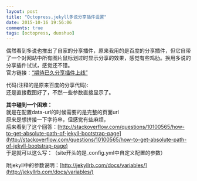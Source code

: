 ```yaml
---
layout: post
title: "Octopress,jekyll多说分享插件设置"
date: 2015-10-16 19:56:06
comments: true
tags: [octopress, duoshuo]
---
```


偶然看到多说也推出了自家的分享插件，原来我用的是百度的分享插件，但它自带了一个对网站中所有图片鼠标划过时显示分享的效果，感觉有些鸡肋。换用多说的分享插件试试，感觉还不错。             
官方链接：[“期待已久分享插件上线”](http://dev.duoshuo.com/threads/549a781ff07c81f20daba426)    
<!--more-->
 

代码(注释的是原来百度的分享代码):    
还是直接截图好了，不然一些参数直接显示了。    
<img class="lazy" data-original="/images/blog/151014_diary/bsharing.png">    

<i class="fa fa-bug"></i>**其中碰到一个困难：**   
就是在配置data-url的时候需要的是完整的页面url    
原来是想拼接一下字符串，但感觉有些麻烦，   
后来看到了这个回答：[http://stackoverflow.com/questions/10100565/how-to-get-absolute-path-of-jekyll-bootstrap-page](http://stackoverflow.com/questions/10100565/how-to-get-absolute-path-of-jekyll-bootstrap-page)    
于是就可以这么写：<img class="lazy" data-original="/images/blog/151014_diary/bsharing_part.png">（site开头的是_config.yml中自定义配置的参数）     

<i class="fa fa-hand-spock-o"></i>附jekyll中的参数说明：[http://jekyllrb.com/docs/variables/](http://jekyllrb.com/docs/variables/)    



